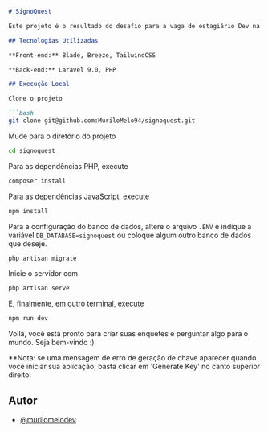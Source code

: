 
```markdown
# SignoQuest

Este projeto é o resultado do desafio para a vaga de estagiário Dev na SignoTechnology, utilizando Laravel para construir um CRUD de enquetes e um sistema de votação com contabilização de votos.

## Tecnologias Utilizadas

**Front-end:** Blade, Breeze, TailwindCSS

**Back-end:** Laravel 9.0, PHP

## Execução Local

Clone o projeto

```bash
git clone git@github.com:MuriloMelo94/signoquest.git
```

Mude para o diretório do projeto

```bash
cd signoquest
```

Para as dependências PHP, execute

```bash
composer install
```

Para as dependências JavaScript, execute

```bash
npm install
```

Para a configuração do banco de dados, altere o arquivo `.ENV` e indique a variável `DB_DATABASE=signoquest` ou coloque algum outro banco de dados que deseje.

```bash
php artisan migrate
```

Inicie o servidor com

```bash
php artisan serve
```

E, finalmente, em outro terminal, execute

```bash
npm run dev
```

Voilá, você está pronto para criar suas enquetes e perguntar algo para o mundo. Seja bem-vindo :)

**Nota: se uma mensagem de erro de geração de chave aparecer quando você iniciar sua aplicação, basta clicar em 'Generate Key' no canto superior direito.

## Autor

- [@murilomelodev](https://www.linkedin.com/in/murilomelodev/)
